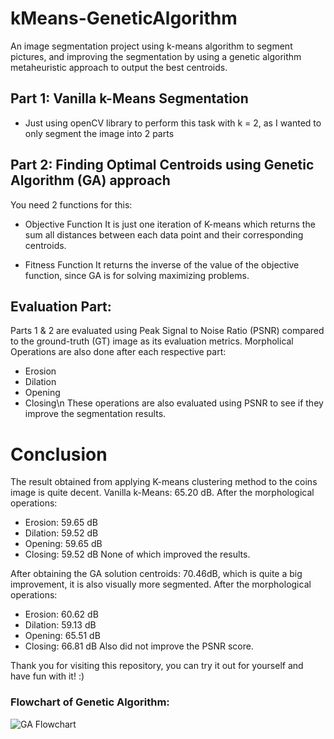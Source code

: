 # kMeans-GeneticAlgorithm
An image segmentation project using k-means algorithm to segment pictures, and improving the segmentation by using a genetic algorithm metaheuristic approach to output the best centroids.

## Part 1: Vanilla k-Means Segmentation
- Just using openCV library to perform this task with k = 2, as I wanted to only segment the image into 2 parts
  
## Part 2: Finding Optimal Centroids using Genetic Algorithm (GA) approach
You need 2 functions for this:

- Objective Function
It is just one iteration of K-means which returns the sum all distances between each data point and their corresponding centroids.

- Fitness Function
It returns the inverse of the value of the objective function, since GA is for solving maximizing problems.

## Evaluation Part:
Parts 1 & 2 are evaluated using Peak Signal to Noise Ratio (PSNR) compared to the ground-truth (GT) image as its evaluation metrics.
Morpholical Operations are also done after each respective part:
- Erosion
- Dilation
- Opening
- Closing\n
These operations are also evaluated using PSNR to see if they improve the segmentation results.

# Conclusion
The result obtained from applying K-means clustering method to the coins image is quite decent.
Vanilla k-Means: 65.20 dB. 
After the morphological operations:
- Erosion: 59.65 dB
- Dilation: 59.52 dB
- Opening: 59.65 dB
- Closing: 59.52 dB
 None of which improved the results.

After obtaining the GA solution centroids: 70.46dB, which is quite a big improvement, 
it is also visually more segmented.
After the morphological operations:
- Erosion: 60.62 dB
- Dilation: 59.13 dB
- Opening: 65.51 dB
- Closing: 66.81 dB
Also did not improve the PSNR score.

Thank you for visiting this repository, you can try it out for yourself and have fun with it! :) 

### Flowchart of Genetic Algorithm:
![GA Flowchart](https://github.com/s7eady/kMeans-GeneticAlgorithm/assets/152954536/7e8e034b-32d6-4a00-aebd-5b69e97b4bb2)
